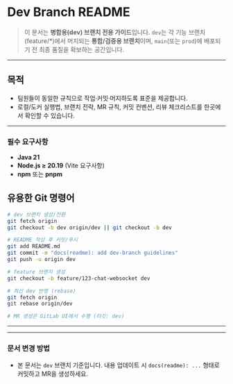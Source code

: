 # Dev Branch README

> 이 문서는 **병합용(dev) 브랜치 전용 가이드**입니다. `dev`는 각 기능 브랜치(feature/\*)에서 머지되는 **통합/검증용 브랜치**이며, `main`(또는 `prod`)에 배포되기 전 최종 품질을 확보하는 공간입니다.

---

##  목적

* 팀원들이 동일한 규칙으로 작업·커밋·머지하도록 표준을 제공합니다.
* 로컬/도커 실행법, 브랜치 전략, MR 규칙, 커밋 컨벤션, 리뷰 체크리스트를 한곳에서 확인할 수 있습니다.

---

### 필수 요구사항

* **Java 21**
* **Node.js ≥ 20.19** (Vite 요구사항)
* **npm** 또는 **pnpm**




## 유용한 Git 명령어

```bash
# dev 브랜치 생성/전환
git fetch origin
git checkout -b dev origin/dev || git checkout -b dev

# README 작성 후 커밋/푸시
git add README.md
git commit -m "docs(readme): add dev-branch guidelines"
git push -u origin dev

# feature 브랜치 생성
git checkout -b feature/123-chat-websocket dev

# 최신 dev 반영 (rebase)
git fetch origin
git rebase origin/dev

# MR 생성은 GitLab UI에서 수행 (타깃: dev)
```

---


---

### 문서 변경 방법

* 본 문서는 `dev` 브랜치 기준입니다. 내용 업데이트 시 `docs(readme): ...` 형태로 커밋하고 MR을 생성하세요.
